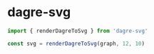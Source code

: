 # dagre-svg

```ts
import { renderDagreToSvg } from 'dagre-svg'

const svg = renderDagreToSvg(graph, 12, 10)
```
